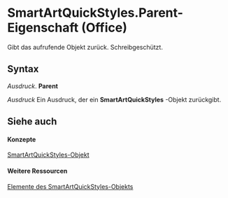 
# SmartArtQuickStyles.Parent-Eigenschaft (Office)

Gibt das aufrufende Objekt zurück. Schreibgeschützt.


## Syntax

 _Ausdruck_. **Parent**

 _Ausdruck_ Ein Ausdruck, der ein **SmartArtQuickStyles** -Objekt zurückgibt.


## Siehe auch


#### Konzepte


[SmartArtQuickStyles-Objekt](d488ac12-160b-c518-2b56-cc0a3a45c6b7.md)
#### Weitere Ressourcen


[Elemente des SmartArtQuickStyles-Objekts](http://msdn.microsoft.com/library/ba7c9174-4f17-c144-f115-3b46991bc74c%28Office.15%29.aspx)